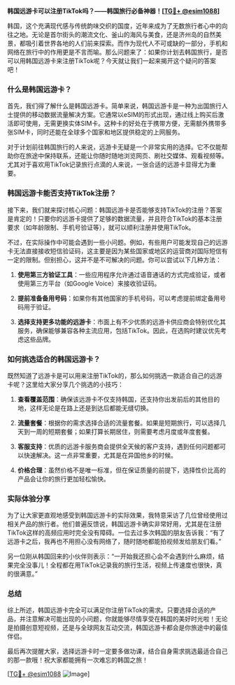 **韩国远游卡可以注册TikTok吗？——韩国旅行必备神器！[[TG💪+ @esim1088](https://t.me/s/esim1088)]**

韩国，这个充满现代感与传统韵味交织的国度，近年来成为了无数旅行者心中的向往之地。无论是首尔街头的潮流文化、釜山的海风与美食，还是济州岛的自然美景，都吸引着世界各地的人们前来探索。而作为现代人不可或缺的一部分，手机和网络在旅行中的作用更是不言而喻。那么问题来了：如果你计划去韩国旅行，是否可以用韩国远游卡来注册TikTok呢？今天就让我们一起来揭开这个疑问的答案吧！

### 什么是韩国远游卡？

首先，我们得了解什么是韩国远游卡。简单来说，韩国远游卡是一种为出国旅行人士提供的移动数据流量解决方案。它通常以eSIM的形式出现，通过线上购买后激活即可使用，无需更换实体SIM卡。这种卡的好处在于携带方便，无需额外携带多张SIM卡，同时还能在全球多个国家和地区提供稳定的上网服务。

对于计划前往韩国旅行的人来说，远游卡无疑是一个非常实用的选择。它不仅能帮助你在旅途中保持联系，还能让你随时随地浏览网页、刷社交媒体、观看视频等。尤其对于喜欢用TikTok记录旅行点滴的人来说，一张合适的远游卡显得尤为重要。

### 韩国远游卡能否支持TikTok注册？

接下来，我们就来探讨核心问题：韩国远游卡是否能够支持TikTok的注册？答案是肯定的！只要你的远游卡提供了足够的数据流量，并且符合TikTok的基本注册要求（如年龄限制、手机号验证等），就可以顺利注册并使用TikTok。

不过，在实际操作中可能会遇到一些小问题。例如，有些用户可能发现自己的远游卡无法直接接收短信验证码，这主要是因为某些国家或地区的运营商对国际短信有一定的限制。但别担心，这并不是不可解决的问题。你可以尝试以下几种方法：

1. **使用第三方验证工具**：一些应用程序允许通过语音通话的方式完成验证，或者使用第三方平台（如Google Voice）来接收验证码。
   
2. **提前准备备用号码**：如果你有其他国家的手机号码，可以考虑提前绑定备用号码用于验证。

3. **选择支持更多功能的远游卡**：市面上有不少优质的远游卡供应商会特别优化其服务，确保能够兼容各种主流应用，包括TikTok。因此，在选购时建议优先考虑这些品牌。

### 如何挑选适合的韩国远游卡？

既然知道了远游卡是可以用来注册TikTok的，那么如何挑选一款适合自己的远游卡呢？这里给大家分享几个挑选的小技巧：

1. **查看覆盖范围**：确保该远游卡不仅支持韩国，还支持你出发前后的其他目的地，这样无论是在路上还是到达后都能无缝切换。

2. **流量套餐**：根据你的需求选择合适的流量套餐。如果是短期旅行，可以选择几天到一周的短期套餐；如果打算长期居住，则需要考虑月度或年度套餐。

3. **客服支持**：优质的远游卡服务商会提供全天候的客户支持，遇到任何问题都可以快速解决。这一点非常重要，尤其是在异国他乡的时候。

4. **价格合理**：虽然价格不是唯一标准，但在保证质量的前提下，选择性价比高的产品会让你的旅行更加轻松愉快。

### 实际体验分享

为了让大家更直观地感受到韩国远游卡的实际效果，我特意采访了几位曾经使用过相关产品的旅行者。他们普遍反馈说，韩国远游卡确实非常好用，尤其是在注册TikTok这样的高频应用时完全没有障碍。一位去过多次韩国的朋友告诉我：“有了远游卡之后，我再也不用担心没有网络了，随时随地都能拍视频发给朋友们看。”

另一位刚从韩国回来的小伙伴则表示：“一开始我还担心会不会遇到什么麻烦，结果完全没事儿！全程都在用TikTok记录我的旅行生活，视频上传速度也很快，真的很满意。”

### 总结

综上所述，韩国远游卡完全可以满足你注册TikTok的需求。只要选择合适的产品，并注意解决可能出现的小问题，你就能够尽情享受在韩国的美好时光啦！无论是拍摄创意短视频，还是与全球网友互动交流，韩国远游卡都会是你旅途中的最佳伴侣。

最后再次提醒大家，选择远游卡时一定要多做功课，结合自身需求挑选最适合自己的那一款哦！祝大家都能拥有一次难忘的韩国之旅！

[[TG💪+ @esim1088](https://t.me/s/esim1088) ![Image](https://i.postimg.cc/4NQfJmqS/Snipaste-2025-05-13-00-14-12.png)]
